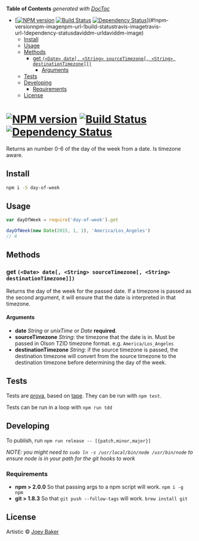 <!-- START doctoc generated TOC please keep comment here to allow auto update -->
<!-- DON'T EDIT THIS SECTION, INSTEAD RE-RUN doctoc TO UPDATE -->
**Table of Contents**  *generated with [DocToc](http://doctoc.herokuapp.com/)*

- [[![NPM version][npm-image]][npm-url] [![Build Status][travis-image]][travis-url] [![Dependency Status][daviddm-url]][daviddm-image]](#!npm-versionnpm-imagenpm-url-!build-statustravis-imagetravis-url-!dependency-statusdaviddm-urldaviddm-image)
  - [Install](#install)
  - [Usage](#usage)
  - [Methods](#methods)
    - [get `(<Date> date[, <String> sourceTimezone[, <String> destinationTimezone]])`](#get-date-date-string-sourcetimezone-string-destinationtimezone)
      - [Arguments](#arguments)
  - [Tests](#tests)
  - [Developing](#developing)
    - [Requirements](#requirements)
  - [License](#license)

<!-- END doctoc generated TOC please keep comment here to allow auto update -->

#  [![NPM version][npm-image]][npm-url] [![Build Status][travis-image]][travis-url] [![Dependency Status][daviddm-url]][daviddm-image]

Returns an number 0-6 of the day of the week from a date. Is timezone aware.

## Install

```sh
npm i -S day-of-week
```


## Usage

```js
var dayOfWeek = require('day-of-week').get

dayOfWeek(new Date(2015, 1, 1), 'America/Los_Angeles')
// 4
```

## Methods
### get `(<Date> date[, <String> sourceTimezone[, <String> destinationTimezone]])`
Returns the day of the week for the passed date. If a timezone is passed as the second argument, it will ensure that the date is interpreted in that timezone.

#### Arguments
* **date** _String_ or _unixTime_ or _Date_ **required**.
* **sourceTimezone** _String_: the timezone that the date is in. Must be passed in Olson TZID timezone format. e.g. `America/Los_Angeles`
* **destinationTimezone** _String_: if the source timezone is passed, the destination timezone will convert from the source timezone to the destination timezone before determining the day of the week.

## Tests
Tests are [prova](https://github.com/azer/prova), based on [tape](https://github.com/substack/tape). They can be run with `npm test`.

Tests can be run in a loop with `npm run tdd`

## Developing
To publish, run `npm run release -- [{patch,minor,major}]`

_NOTE: you might need to `sudo ln -s /usr/local/bin/node /usr/bin/node` to ensure node is in your path for the git hooks to work_

### Requirements
* **npm > 2.0.0** So that passing args to a npm script will work. `npm i -g npm`
* **git > 1.8.3** So that `git push --follow-tags` will work. `brew install git`


## License

Artistic © [Joey Baker](https://byjoeybaker.com)


[npm-url]: https://npmjs.org/package/day-of-week
[npm-image]: https://badge.fury.io/js/day-of-week.svg
[travis-url]: https://travis-ci.org/joeybaker/day-of-week
[travis-image]: https://travis-ci.org/joeybaker/day-of-week.svg?branch=master
[daviddm-url]: https://david-dm.org/joeybaker/day-of-week.svg?theme=shields.io
[daviddm-image]: https://david-dm.org/joeybaker/day-of-week
